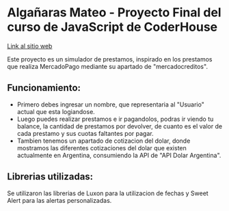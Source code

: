 # Algañaras Mateo - Proyecto Final del curso de JavaScript de CoderHouse

<a href="https://tutealga.github.io/simuladorinteractivo/">Link al sitio web</a>

Este proyecto es un simulador de prestamos, inspirado en los prestamos que realiza MercadoPago mediante su apartado de "mercadocreditos".

## Funcionamiento:
- Primero debes ingresar un nombre, que representaria al "Usuario" actual que esta logiandose.
- Luego puedes realizar prestamos e ir pagandolos, podras ir viendo tu balance, la cantidad de prestamos por devolver, de cuanto es el valor de cada prestamo y sus cuotas faltantes por pagar.
- Tambien tenemos un apartado de cotizacion del dolar, donde mostramos las diferentes cotizaciones del dolar que existen actualmente en Argentina, consumiendo la API de "API Dolar Argentina".

## Librerias utilizadas:
Se utilizaron las librerias de Luxon para la utilizacion de fechas y Sweet Alert para las alertas personalizadas.
